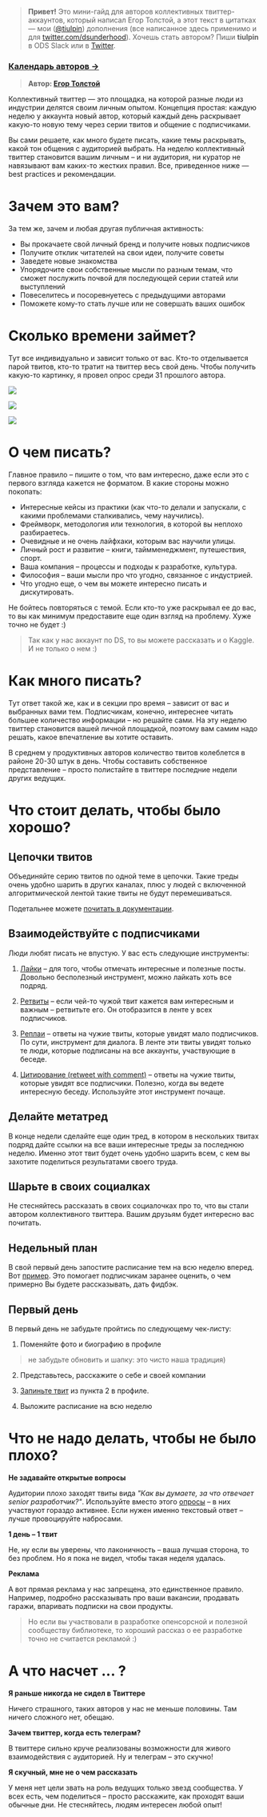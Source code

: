 > **Привет!** Это мини-гайд для авторов коллективных твиттер-аккаунтов, который написал Егор Толстой, а этот текст в цитатках — мои ([@tiulpin](http://twitter.com/dsunderhood)) дополнения (все написанное здесь применимо и для [twitter.com/dsunderhood](http://twitter.com/dsunderhood)).
> Хочешь стать автором? Пиши **tiulpin** в ODS Slack или в [Twitter](https://twitter.com/tiulpin).

### **[Календарь авторов →](https://calendar.google.com/calendar?cid=c2kwa3V0ZHIzMjFxMGhqbnAydm5yZHI2OThAZ3JvdXAuY2FsZW5kYXIuZ29vZ2xlLmNvbQ)**

> **Автор: [Егор Толстой](http://twitter.com/igrekde)**

Коллективный твиттер — это площадка, на которой разные люди из индустрии делятся своим личным опытом. Концепция простая: каждую неделю у аккаунта новый автор, который каждый день раскрывает какую-то новую тему через серии твитов и общение с подписчиками.

Вы сами решаете, как много будете писать, какие темы раскрывать, какой тон общения с аудиторией выбрать. На неделю коллективный твиттер становится вашим личным – и ни аудитория, ни куратор не навязывают вам каких-то жестких правил. Все, приведенное ниже — best practices и рекомендации.

# **Зачем это вам?**

За тем же, зачем и любая другая публичная активность:

- Вы прокачаете свой личный бренд и получите новых подписчиков
- Получите отклик читателей на свои идеи, получите советы
- Заведете новые знакомства
- Упорядочите свои собственные мысли по разным темам, что сможет послужить почвой для последующей серии статей или выступлений
- Повеселитесь и посоревнуетесь с предыдущими авторами
- Поможете кому-то стать лучше или не совершать ваших ошибок

# **Сколько времени займет?**

Тут все индивидуально и зависит только от вас. Кто-то отделывается парой твитов, кто-то тратит на твиттер весь свой день. Чтобы получить какую-то картинку, я провел опрос среди 31 прошлого автора.

![](/author_preparation.png)

![](/time_consumption_day.png)

![](/time_consumption_sources.png)

# **О чем писать?**

Главное правило – пишите о том, что вам интересно, даже если это с первого взгляда кажется не форматом. В какие стороны можно покопать:

- Интересные кейсы из практики (как что-то делали и запускали, с какими проблемами сталкивались, чему научились).
- Фреймворк, методология или технология, в которой вы неплохо разбираетесь.
- Очевидные и не очень лайфхаки, которым вас научили улицы.
- Личный рост и развитие – книги, таймменеджмент, путешествия, спорт.
- Ваша компания – процессы и подходы к разработке, культура.
- Философия – ваши мысли про что угодно, связанное с индустрией.
- Что угодно еще, о чем вы можете интересно писать и дискутировать.

Не бойтесь повторяться с темой. Если кто-то уже раскрывал ее до вас, то вы как минимум предоставите еще один взгляд на проблему. Хуже точно не будет :)

> Так как у нас аккаунт по DS, то вы можете рассказать и о Kaggle. И не только о нем :)

# **Как много писать?**

Тут ответ такой же, как и в секции про время – зависит от вас и выбранных вами тем. Подписчикам, конечно, интереснее читать большее количество информации – но решайте сами. На эту неделю твиттер становится вашей личной площадкой, поэтому вам самим надо решать, какое впечатление вы хотите оставить.

В среднем у продуктивных авторов количество твитов колеблется в районе 20-30 штук в день. Чтобы составить собственное представление – просто полистайте в твиттере последние недели других ведущих.

# **Что стоит делать, чтобы было хорошо?**

## **Цепочки твитов**

Объединяйте серию твитов по одной теме в цепочки. Такие треды очень удобно шарить в других каналах, плюс у людей с включенной алгоритмической лентой такие твиты не будут перемешиваться.

Подетальнее можете [почитать в документации](https://help.twitter.com/en/using-twitter/create-a-thread).

## **Взаимодействуйте с подписчиками**

Люди любят писать не впустую. У вас есть следующие инструменты:

1. [Лайки](https://help.twitter.com/en/using-twitter/liking-tweets-and-moments) – для того, чтобы отмечать интересные и полезные посты. Довольно бесполезный инструмент, можно лайкать хоть все подряд.

2. [Ретвиты](https://help.twitter.com/en/using-twitter/how-to-retweet) – если чей-то чужой твит кажется вам интересным и важным – ретвитьте его. Он отобразится в ленте у всех подписчиков.

3. [Реплаи](https://help.twitter.com/en/using-twitter/mentions-and-replies) – ответы на чужие твиты, которые увидят мало подписчиков. По сути, инструмент для диалога. В ленте эти твиты увидят только те люди, которые подписаны на все аккаунты, участвующие в беседе.

4. [Цитирование (retweet with comment)](https://help.twitter.com/en/using-twitter/how-to-retweet) – ответы на чужие твиты, которые увидят все подписчики. Полезно, когда вы ведете интересную беседу. Используйте этот инструмент почаще.

## **Делайте метатред**

В конце недели сделайте еще один тред, в котором в нескольких твитах подряд дайте ссылки на все ваши интересные треды за последнюю неделю. Именно этот твит будет очень удобно шарить всем, с кем вы захотите поделиться результатами своего труда.

## **Шарьте в своих социалках**

Не стесняйтесь рассказать в своих социалочках про то, что вы стали автором коллективного твиттера. Вашим друзьям будет интересно вас почитать.

## **Недельный план**

В свой первый день запостите расписание тем на всю неделю вперед. Вот [пример](https://twitter.com/mobileunderhood/status/1087218272720711680). Это помогает подписчикам заранее оценить, о чем примерно Вы будете рассказывать, дать фидбэк.

## **Первый день**

В первый день не забудьте пройтись по следующему чек-листу:

1. Поменяйте фото и биографию в профиле

> не забудьте обновить и шапку: это чисто наша традиция)

2. Представьтесь, расскажите о себе и своей компании

3. [Запиньте твит](https://twitter.com/twittersupport/status/458707240325615617) из пункта 2 в профиле.

4. Выложите расписание на всю неделю

# **Что не надо делать, чтобы не было плохо?**

**Не задавайте открытые вопросы**

Аудитории плохо заходят твиты вида *"Как вы думаете, за что отвечает senior разработчик?"*. Используйте вместо этого [опросы](https://help.twitter.com/en/using-twitter/twitter-polls) – в них участвуют гораздо активнее. Если нужен именно текстовый ответ – лучше провоцируйте набросами.

**1 день – 1 твит**

Не, ну если вы уверены, что лаконичность – ваша лучшая сторона, то без проблем. Но я пока не видел, чтобы такая неделя удалась.

**Реклама**

А вот прямая реклама у нас запрещена, это единственное правило. Например, подробно рассказывать про ваши вакансии, продавать гаражи, впаривать подписки на свои продукты.

> Но если вы участвовали в разработке опенсорсной и полезной сообществу библиотеке, то хороший рассказ о ее разработке точно не считается рекламой :)

# **А что насчет ... ?**

**Я раньше никогда не сидел в Твиттере**

Ничего страшного, таких авторов у нас не меньше половины. Там ничего сложного нет, обещаю.

**Зачем твиттер, когда есть телеграм?**

В твиттере сильно круче реализованы возможности для живого взаимодействия с аудиторией. Ну и телеграм – это скучно!

**Я скучный, мне не о чем рассказать**

У меня нет цели звать на роль ведущих только звезд сообщества. У всех есть, чем поделиться – просто расскажите, как проходят ваши обычные дни. Не стесняйтесь, людям интересен любой опыт!
